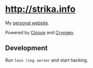 # http://strika.info

My [personal website](http://strika.info).

Powered by [Clojure](http://clojure.org) and [Cryogen](http://cryogenweb.org/).

## Development

Run `lein ring server` and start hacking.
